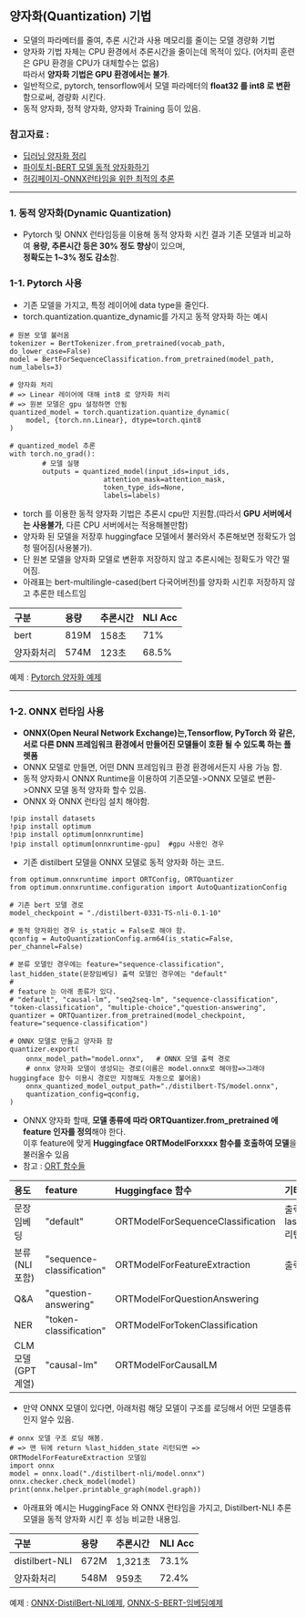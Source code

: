 ## 양자화(Quantization) 기법 
- 모델의 파라메터를 줄여, 추론 시간과 사용 메모리를 줄이는 모델 경량화 기법
- 양자화 기법 자체는 CPU 환경에서 추론시간을 줄이는데 목적이 있다. (어차피 훈련은 GPU 환경을 CPU가 대체할수는 없음)
  <br>따라서 **양자화 기법은 GPU 환경에서는 불가**.
- 일반적으로, pytorch, tensorflow에서 모델 파라메터의  **float32 를 int8 로 변환** 함으로써, 경량화 시킨다.
- 동적 양자화, 정적 양자화, 양자화 Training 등이 있음.

### 참고자료 : 
- [딥러닝 양자화 정리](https://velog.io/@jooh95/%EB%94%A5%EB%9F%AC%EB%8B%9D-Quantization%EC%96%91%EC%9E%90%ED%99%94-%EC%A0%95%EB%A6%AC)
- [파이토치-BERT 모델 동적 양자화하기](https://tutorials.pytorch.kr/intermediate/dynamic_quantization_bert_tutorial.html)
- [허깅페이지-ONNX런타임을 위한 최적의 추론](https://huggingface.co/docs/optimum/onnxruntime/modeling_ort)

***
### 1. 동적 양자화(Dynamic Quantization)
-  Pytorch 및 ONNX 런타임등을 이용해 동적 양자화 시킨 결과 기존 모델과 비교하여 **용량, 추론시간 등은 30% 정도 향상**이 있으며, 
   <br>**정확도는 1~3% 정도 감소**함.
  
### 1-1. Pytorch 사용
- 기존 모델을 가지고, 특정 레이어에 data type을 줄인다.
- torch.quantization.quantize_dynamic를 가지고 동적 양자화 하는 예시

```
# 원본 모델 불러옴
tokenizer = BertTokenizer.from_pretrained(vocab_path, do_lower_case=False)
model = BertForSequenceClassification.from_pretrained(model_path, num_labels=3)

# 양자화 처리 
# => Linear 레이어에 대해 int8 로 양자화 처리
# => 원본 모델은 gpu 설정하면 안됨
quantized_model = torch.quantization.quantize_dynamic(
    model, {torch.nn.Linear}, dtype=torch.qint8
)

# quantized_model 추론
with torch.no_grad():
        # 모델 실행
        outputs = quantized_model(input_ids=input_ids, 
                       attention_mask=attention_mask,
                       token_type_ids=None,
                       labels=labels)
```
- torch 를 이용한 동적 양자화 기법은 추론시 cpu만 지원함.(따라서 **GPU 서버에서는 사용불가**, 다른 CPU 서버에서는 적용해볼만함)
- 양자화 된 모델을 저장후 huggingface 모델에서 불러와서 추론해보면 정확도가 엄청 떨어짐(사용불가).
- 단 원본 모델을 양자화 모델로 변환후 저장하지 않고 추론시에는 정확도가 약간 떨어짐.
- 아래표는 bert-multilingle-cased(bert 다국어버전)를 양자화 시킨후 저장하지 않고 추론한 테스트임

|구분|용량|추론시간|NLI Acc|
|:---|:---|:------|:-------|
|bert|819M|158초|71%|
|양자화처리|574M|123초|68.5%|

예제 : [Pytorch 양자화 예제](https://github.com/kobongsoo/BERT/blob/master/Quantization/Dynamic-Quantization.ipynb)

***
### 1-2. ONNX 런타임 사용
- **ONNX(Open Neural Network Exchange)는,Tensorflow, PyTorch 와 같은, 서로 다른 DNN 프레임워크 환경에서 만들어진 모델들이 호환 될 수 있도록 하는 플렛폼**
- ONNX 모델로 만들면, 어떤 DNN 프레임워크 환경 환경에서든지 사용 가능 함.
- 동적 양자화시 ONNX Runtime을 이용하여 기존모델->ONNX 모델로 변환->ONNX 모델 동적 양자화 할수 있음.
- ONNX 와 ONNX 런타임 설치 해야함.
```
!pip install datasets
!pip install optimum
!pip install optimum[onnxruntime]
!pip install optimum[onnxruntime-gpu]  #gpu 사용인 경우
```
- 기존 distilbert 모델을 ONNX 모델로 동적 양자화 하는 코드.  
```
from optimum.onnxruntime import ORTConfig, ORTQuantizer
from optimum.onnxruntime.configuration import AutoQuantizationConfig

# 기존 bert 모델 경로 
model_checkpoint = "./distilbert-0331-TS-nli-0.1-10"

# 동적 양자화인 경우 is_static = False로 해야 함.
qconfig = AutoQuantizationConfig.arm64(is_static=False, per_channel=False)

# 분류 모델인 경우에는 feature="sequence-classification", last_hidden_state(문장임베딩) 출력 모델인 경우에는 "default"
# 
# feature 는 아래 종류가 있다.
# "default", "causal-lm", "seq2seq-lm", "sequence-classification", "token-classification", "multiple-choice","question-answering",
quantizer = ORTQuantizer.from_pretrained(model_checkpoint, feature="sequence-classification")

# ONNX 모델로 만들고 양자화 함
quantizer.export(
    onnx_model_path="model.onnx",   # ONNX 모델 출력 경로
    # onnx 양자화 모델이 생성되는 경로(이름은 model.onnx로 해야함=>그래야 huggingface 함수 이용시 경로만 지정해도 자동으로 불어옴)
    onnx_quantized_model_output_path="./distilbert-TS/model.onnx",  
    quantization_config=qconfig,
)
```
- ONNX 양자화 할때, **모델 종류에 따라 ORTQuantizer.from_pretrained 에 feature 인자를 정의**해야 한다. 
  <br> 이후 feature에 맞게 **Huggingface ORTModelForxxxx 함수를 호출하여 모델**을 불러올수 있음
- 참고 : [ORT 함수들](https://huggingface.co/docs/optimum/onnxruntime/modeling_ort#optimum-inference-with-onnx-runtime)

|용도|feature|Huggingface 함수|기타|
|:-------|:------|:---------------|:-------------|
|문장임베딩|"default"|ORTModelForSequenceClassification|출력: last_hidden_state 리턴됨|
|분류(NLI포함)|"sequence-classification"|ORTModelForFeatureExtraction|출력: logits 리턴함|
|Q&A|"question-answering"|ORTModelForQuestionAnswering||
|NER|"token-classification"|ORTModelForTokenClassification||
|CLM모델(GPT계열)|"causal-lm"|ORTModelForCausalLM||

- 만약 ONNX 모델이 있다면, 아래처럼 해당 모델이 구조를 로딩해서 어떤 모델종류인지 알수 있음.
```
# onnx 모델 구조 로딩 해봄.
# => 맨 뒤에 return %last_hidden_state 리턴되면 => ORTModelForFeatureExtraction 모델임
import onnx
model = onnx.load("./distilbert-nli/model.onnx")
onnx.checker.check_model(model)
print(onnx.helper.printable_graph(model.graph))
```

- 아래표와 예시는 HuggingFace 와 ONNX 런타임을 가지고, Distilbert-NLI 추론 모델을 동적 양자화 시킨 후 성능 비교한 내용임.

|구분|용량|추론시간|NLI Acc|
|:---|:---|:------|:-------|
|distilbert-NLI|672M|1,321초|73.1%|
|양자화처리    |548M|959초  |72.4%|

예제 : [ONNX-DistilBert-NLI예제](https://github.com/kobongsoo/BERT/blob/master/Quantization/ONNX_Dynamic_Quantization.ipynb), [ONNX-S-BERT-임베딩예제](https://github.com/kobongsoo/BERT/blob/master/Quantization/ONNX_Dynamic_Quantization2.ipynb)
